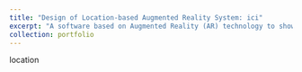 ```yaml
---
title: "Design of Location-based Augmented Reality System: ici"
excerpt: "A software based on Augmented Reality (AR) technology to show information on virtual models at specific locations. <br/><img src='/images/ici.jpg' style='width: 300px;'>"
collection: portfolio
---
```


location

